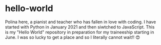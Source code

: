 # hello-world
Polina here, a pianist and teacher who has fallen in love with coding. I have started with Python in January 2021 and then siwtched to JavaScript.
This is my "Hello World" repository in preparation for my traineeship starting in June. I was so lucky to get a place and so I literally cannot wait!!
:heart_eyes:
